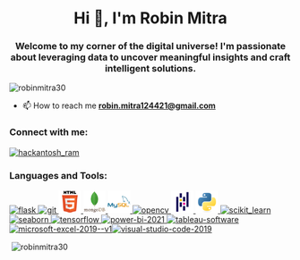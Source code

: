 <h1 align="center">Hi 👋, I'm Robin Mitra</h1>
<h3 align="center">Welcome to my corner of the digital universe! I'm passionate about leveraging data to uncover meaningful insights and craft intelligent solutions.</h3>

<p align="left"> <img src="https://komarev.com/ghpvc/?username=robinmitra30&label=Profile%20views&color=0e75b6&style=flat" alt="robinmitra30" /> </p>

- 📫 How to reach me **robin.mitra124421@gmail.com**

<h3 align="left">Connect with me:</h3>
<p align="left">
<a href="https://instagram.com/hackantosh_ram" target="blank"><img align="center" src="https://raw.githubusercontent.com/rahuldkjain/github-profile-readme-generator/master/src/images/icons/Social/instagram.svg" alt="hackantosh_ram" height="30" width="40" /></a>
</p>

<h3 align="left">Languages and Tools:</h3>
<p align="left"> <a href="https://flask.palletsprojects.com/" target="_blank" rel="noreferrer"> <img src="https://www.vectorlogo.zone/logos/pocoo_flask/pocoo_flask-icon.svg" alt="flask" width="40" height="40"/> </a> <a href="https://git-scm.com/" target="_blank" rel="noreferrer"> <img src="https://www.vectorlogo.zone/logos/git-scm/git-scm-icon.svg" alt="git" width="40" height="40"/> </a> <a href="https://www.w3.org/html/" target="_blank" rel="noreferrer"> <img src="https://raw.githubusercontent.com/devicons/devicon/master/icons/html5/html5-original-wordmark.svg" alt="html5" width="40" height="40"/> </a> <a href="https://www.mongodb.com/" target="_blank" rel="noreferrer"> <img src="https://raw.githubusercontent.com/devicons/devicon/master/icons/mongodb/mongodb-original-wordmark.svg" alt="mongodb" width="40" height="40"/> </a> <a href="https://www.mysql.com/" target="_blank" rel="noreferrer"> <img src="https://raw.githubusercontent.com/devicons/devicon/master/icons/mysql/mysql-original-wordmark.svg" alt="mysql" width="40" height="40"/> </a> <a href="https://opencv.org/" target="_blank" rel="noreferrer"> <img src="https://www.vectorlogo.zone/logos/opencv/opencv-icon.svg" alt="opencv" width="40" height="40"/> </a> <a href="https://pandas.pydata.org/" target="_blank" rel="noreferrer"> <img src="https://raw.githubusercontent.com/devicons/devicon/2ae2a900d2f041da66e950e4d48052658d850630/icons/pandas/pandas-original.svg" alt="pandas" width="40" height="40"/> </a> <a href="https://www.python.org" target="_blank" rel="noreferrer"> <img src="https://raw.githubusercontent.com/devicons/devicon/master/icons/python/python-original.svg" alt="python" width="40" height="40"/> </a> <a href="https://scikit-learn.org/" target="_blank" rel="noreferrer"> <img src="https://upload.wikimedia.org/wikipedia/commons/0/05/Scikit_learn_logo_small.svg" alt="scikit_learn" width="40" height="40"/> </a> <a href="https://seaborn.pydata.org/" target="_blank" rel="noreferrer"> <img src="https://seaborn.pydata.org/_images/logo-mark-lightbg.svg" alt="seaborn" width="40" height="40"/> </a> <a href="https://www.tensorflow.org" target="_blank" rel="noreferrer"> <img src="https://www.vectorlogo.zone/logos/tensorflow/tensorflow-icon.svg" alt="tensorflow" width="40" height="40"/><a href="https://powerbi.microsoft.com/en-in/" target="_blank" rel="noreferrer"> <img width="40" height="40" src="https://img.icons8.com/fluency/48/power-bi-2021.png" alt="power-bi-2021" /><a href="https://www.tableau.com/" target="_blank" rel="noreferrer"> <img width="40" height="40" src="https://img.icons8.com/color/48/tableau-software.png" alt="tableau-software"/><a href="https://www.microsoft.com/en-in/microsoft-365/excel" target="_blank" rel="noreferrer"><img width="48" height="48" src="https://img.icons8.com/color/48/microsoft-excel-2019--v1.png" alt="microsoft-excel-2019--v1"/></a><a href="https://code.visualstudio.com/" target="_blank" rel="noreferrer"><img width="48" height="48" src="https://img.icons8.com/color/48/visual-studio-code-2019.png" alt="visual-studio-code-2019"/></a> </p>

<p>&nbsp;<img align="center" src="https://github-readme-stats.vercel.app/api?username=robinmitra30&show_icons=true&locale=en" alt="robinmitra30" /></p>
